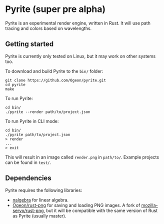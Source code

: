 # Pyrite (super pre alpha)
Pyrite is an experimental render engine, written in Rust. It will use path
tracing and colors based on wavelengths.

## Getting started
Pyrite is currently only tested on Linux, but it may work on other systems too.

To download and build Pyrite to the `bin/` folder:


    git clone https://github.com/Ogeon/pyrite.git
    cd pyrite
    make

To run Pyrite:


    cd bin/
    ./pyrite --render path/to/project.json

To run Pyrite in CLI mode:


    cd bin/
    ./pyrite path/to/project.json
    > render
    ...
    > exit

This will result in an image called `render.png` in `path/to/`. Example
projects can be found in `test/`.

## Dependencies
Pyrite requires the following libraries:

* [nalgebra](https://github.com/sebcrozet/nalgebra) for linear algebra.
* [Ogeon/rust-png](https://github.com/Ogeon/rust-png) for saving and loading PNG images. A fork of [mozilla-servo/rust-png](https://github.com/mozilla-servo/rust-png), but it will be compatible with the same version of Rust as Pyrite (usually master).
